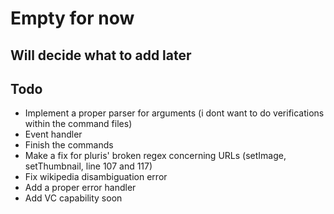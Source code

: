 # Empty for now
## Will decide what to add later

## Todo
- Implement a proper parser for arguments (i dont want to do verifications within the command files)
- Event handler
- Finish the commands
- Make a fix for pluris' broken regex concerning URLs (setImage, setThumbnail, line 107 and 117)
- Fix wikipedia disambiguation error
- Add a proper error handler
- Add VC capability soon